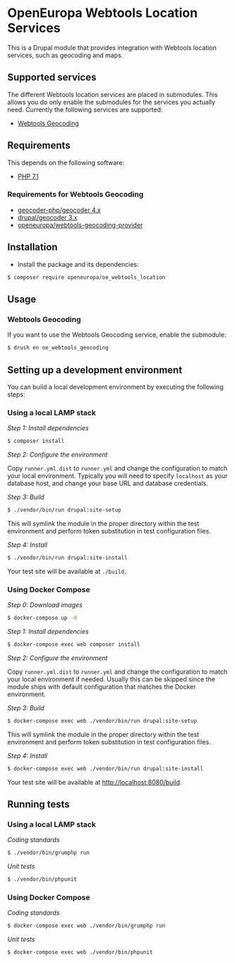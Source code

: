 # OpenEuropa Webtools Location Services

This is a Drupal module that provides integration with Webtools location
services, such as geocoding and maps.

## Supported services

The different Webtools location services are placed in submodules. This allows
you do only enable the submodules for the services you actually need. Currently
the following services are supported:

* [Webtools Geocoding](https://webgate.ec.europa.eu/fpfis/wikis/display/webtools/Geocoding)

## Requirements

This depends on the following software:

* [PHP 7.1](http://php.net/)

### Requirements for Webtools Geocoding

* [geocoder-php/geocoder 4.x](https://github.com/geocoder-php/Geocoder)
* [drupal/geocoder 3.x](https://www.drupal.org/project/geocoder)
* [openeuropa/webtools-geocoding-provider](https://github.com/openeuropa/webtools-geocoding-provider)

## Installation

* Install the package and its dependencies:

```bash
$ composer require openeuropa/oe_webtools_location
```

## Usage

### Webtools Geocoding

If you want to use the Webtools Geocoding service, enable the submodule:

```bash
$ drush en oe_webtools_geocoding
```

## Setting up a development environment

You can build a local development environment by executing the following steps:

### Using a local LAMP stack

*Step 1: Install dependencies*

```bash
$ composer install
```

*Step 2: Configure the environment*

Copy `runner.yml.dist` to `runner.yml` and change the configuration to match
your local environment. Typically you will need to specify `localhost` as your
database host, and change your base URL and database credentials.

*Step 3: Build*

```bash
$ ./vendor/bin/run drupal:site-setup
```

This will symlink the module in the proper directory within the test environment
and perform token substitution in test configuration files.

*Step 4: Install*

```bash
$ ./vendor/bin/run drupal:site-install
```

Your test site will be available at `./build`.

### Using Docker Compose

*Step 0: Download images*

```bash
$ docker-compose up -d
```

*Step 1: Install dependencies*

```bash
$ docker-compose exec web composer install
```

*Step 2: Configure the environment*

Copy `runner.yml.dist` to `runner.yml` and change the configuration to match
your local environment if needed. Usually this can be skipped since the module
ships with default configuration that matches the Docker environment.

*Step 3: Build*

```bash
$ docker-compose exec web ./vendor/bin/run drupal:site-setup
```

This will symlink the module in the proper directory within the test environment
and perform token substitution in test configuration files.

*Step 4: Install*

```bash
$ docker-compose exec web ./vendor/bin/run drupal:site-install
```

Your test site will be available at [http://localhost:8080/build](http://localhost:8080/build).

## Running tests

### Using a local LAMP stack

*Coding standards*

```bash
$ ./vendor/bin/grumphp run
```

*Unit tests*

```bash
$ ./vendor/bin/phpunit
```

### Using Docker Compose

*Coding standards*

```bash
$ docker-compose exec web ./vendor/bin/grumphp run
```

*Unit tests*

```bash
$ docker-compose exec web ./vendor/bin/phpunit
```
